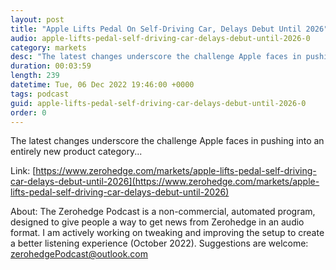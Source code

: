```yaml
---
layout: post
title: "Apple Lifts Pedal On Self-Driving Car, Delays Debut Until 2026"
audio: apple-lifts-pedal-self-driving-car-delays-debut-until-2026-0
category: markets
desc: "The latest changes underscore the challenge Apple faces in pushing into an entirely new product category..."
duration: 00:03:59
length: 239
datetime: Tue, 06 Dec 2022 19:46:00 +0000
tags: podcast
guid: apple-lifts-pedal-self-driving-car-delays-debut-until-2026-0
order: 0
---
```

The latest changes underscore the challenge Apple faces in pushing into an entirely new product category...

Link: [https://www.zerohedge.com/markets/apple-lifts-pedal-self-driving-car-delays-debut-until-2026](https://www.zerohedge.com/markets/apple-lifts-pedal-self-driving-car-delays-debut-until-2026)

About: The Zerohedge Podcast is a non-commercial, automated program, designed to give people a way to get news from Zerohedge in an audio format.  I am actively working on tweaking and improving the setup to create a better listening experience (October 2022).  Suggestions are welcome: [zerohedgePodcast@outlook.com](mailto:zerohedgePodcast@outlook.com)